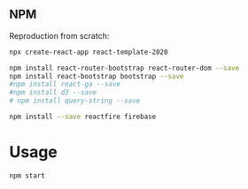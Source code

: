 



## NPM

Reproduction from scratch:

```sh
npx create-react-app react-template-2020

npm install react-router-bootstrap react-router-dom --save
npm install react-bootstrap bootstrap --save
#npm install react-ga --save
#npm install d3 --save
# npm install query-string --save

npm install --save reactfire firebase
```


# Usage

```sh
npm start
```

